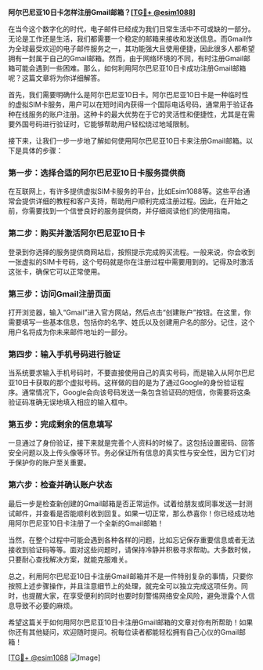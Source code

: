 **阿尔巴尼亚10日卡怎样注册Gmail邮箱？[[TG💪+ @esim1088](https://t.me/s/esim1088)]**

在当今这个数字化的时代，电子邮件已经成为我们日常生活中不可或缺的一部分。无论是工作还是生活，我们都需要一个稳定的邮箱来接收和发送信息。而Gmail作为全球最受欢迎的电子邮件服务之一，其功能强大且使用便捷，因此很多人都希望拥有一封属于自己的Gmail邮箱。然而，由于网络环境的不同，有时注册Gmail邮箱可能会遇到一些困难。那么，如何利用阿尔巴尼亚10日卡成功注册Gmail邮箱呢？这篇文章将为你详细解答。

首先，我们需要明确什么是阿尔巴尼亚10日卡。阿尔巴尼亚10日卡是一种临时性的虚拟SIM卡服务，用户可以在短时间内获得一个国际电话号码，通常用于验证各种在线服务的账户注册。这种卡的最大优势在于它的灵活性和便捷性，尤其是在需要外国号码进行验证时，它能够帮助用户轻松绕过地域限制。

接下来，让我们一步一步地了解如何使用阿尔巴尼亚10日卡来注册Gmail邮箱。以下是具体的步骤：

### 第一步：选择合适的阿尔巴尼亚10日卡服务提供商

在互联网上，有许多提供虚拟SIM卡服务的平台，比如Esim1088等。这些平台通常会提供详细的教程和客户支持，帮助用户顺利完成注册过程。因此，在开始之前，你需要找到一个信誉良好的服务提供商，并仔细阅读他们的使用指南。

### 第二步：购买并激活阿尔巴尼亚10日卡

登录到你选择的服务提供商网站后，按照提示完成购买流程。一般来说，你会收到一张虚拟的SIM卡号码，这个号码就是你在注册过程中需要用到的。记得及时激活这张卡，确保它可以正常使用。

### 第三步：访问Gmail注册页面

打开浏览器，输入“Gmail”进入官方网站，然后点击“创建账户”按钮。在这里，你需要填写一些基本信息，包括你的名字、姓氏以及创建用户名的部分。记住，这个用户名将成为你未来邮件地址的一部分。

### 第四步：输入手机号码进行验证

当系统要求输入手机号码时，不要直接使用自己的真实号码，而是输入从阿尔巴尼亚10日卡获取的那个虚拟号码。这样做的目的是为了通过Google的身份验证程序。通常情况下，Google会向该号码发送一条包含验证码的短信，你需要将这条验证码准确无误地填入相应的输入框中。

### 第五步：完成剩余的信息填写

一旦通过了身份验证，接下来就是完善个人资料的时候了。这包括设置密码、回答安全问题以及上传头像等环节。务必保证所有信息的真实性与安全性，因为它们对于保护你的账户至关重要。

### 第六步：检查并确认账户状态

最后一步是检查新创建的Gmail邮箱是否正常运作。试着给朋友或同事发送一封测试邮件，并查看是否能顺利收到回复。如果一切正常，那么恭喜你！你已经成功地用阿尔巴尼亚10日卡注册了一个全新的Gmail邮箱！

当然，在整个过程中可能会遇到各种各样的问题，比如忘记保存重要信息或者无法接收到验证码等等。面对这些问题时，请保持冷静并积极寻求帮助。大多数时候，只要耐心查找解决方案，就能克服难关。

总之，利用阿尔巴尼亚10日卡注册Gmail邮箱并不是一件特别复杂的事情，只要你按照上述步骤操作，并且注意细节上的处理，就完全可以独立完成这项任务。同时，也提醒大家，在享受便利的同时也要时刻警惕网络安全风险，避免泄露个人信息导致不必要的麻烦。

希望这篇关于如何用阿尔巴尼亚10日卡注册Gmail邮箱的文章对你有所帮助！如果你还有其他疑问，欢迎随时提问。祝每位读者都能轻松拥有自己心仪的Gmail邮箱！

[[TG💪+ @esim1088](https://t.me/s/esim1088) ![Image](https://i.postimg.cc/4NQfJmqS/Snipaste-2025-05-13-00-14-12.png)]